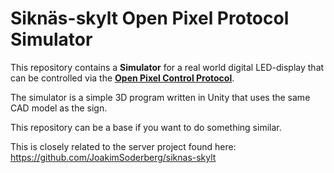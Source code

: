 Siknäs-skylt Open Pixel Protocol Simulator
==========================================

This repository contains a **Simulator** for a real world digital LED-display that can be controlled via the [**Open Pixel Control Protocol**](http://openpixelcontrol.org/).

The simulator is a simple 3D program written in Unity that uses the same CAD model as the sign.

This repository can be a base if you want to do something similar.

This is closely related to the server project found here: https://github.com/JoakimSoderberg/siknas-skylt


